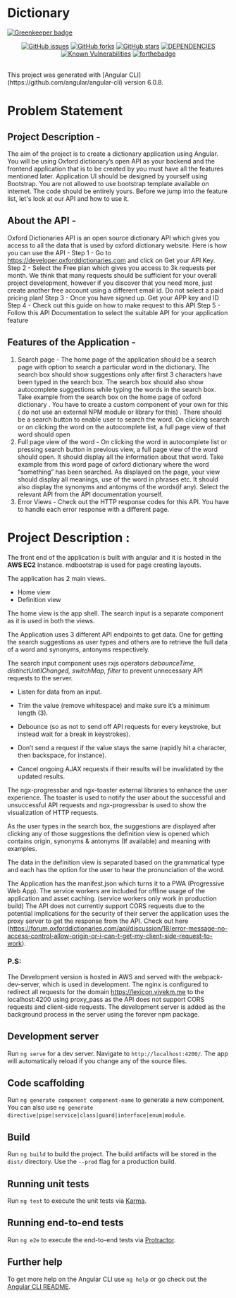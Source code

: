 # Dictionary

[![Greenkeeper badge](https://badges.greenkeeper.io/vivek1996/dictionary-app.svg)](https://greenkeeper.io/)

<p align="center">
  <a href="https://github.com/vivek1996/dictionary-app/issues"><img src="https://img.shields.io/github/issues/vivek1996/dictionary-app.svg?style=flat-square" alt="GitHub issues"></a>
  <a href="https://github.com/vivek1996/dictionary-app/network"><img src="https://img.shields.io/github/forks/vivek1996/dictionary-app.svg?style=flat-square" alt="GitHub forks"></a>
    <a href="https://github.com/vivek1996/dictionary-app/stargazers"><img src="https://img.shields.io/github/stars/vivek1996/dictionary-app.svg?style=flat-square" alt="GitHub stars"></a>
  <a href="https://david-dm.org/vivek1996/dictionary-app"><img src="https://david-dm.org/vivek1996/dictionary-app.svg" alt="DEPENDENCIES"></a>
  <a href="https://snyk.io/test/github/vivek1996/gity"><img src="https://snyk.io/test/github/vivek1996/gity/badge.svg?style=flat-square" alt="Known Vulnerabilities" data-canonical-src="https://snyk.io/test/github/vivek1996/gity" style="max-width:100%;"></a>
  <a href="https://github.com/vivek1996/dictionary-app"><img src="https://forthebadge.com/images/badges/built-with-love.svg" alt="forthebadge"></a>
</p>
<br>
This project was generated with [Angular CLI](https://github.com/angular/angular-cli) version 6.0.8.

# Problem Statement

## Project Description -
The aim of the project is to create a dictionary application using Angular. You will be
using Oxford dictionary’s open API as your backend and the frontend application that is
to be created by you must have all the features mentioned later. Application UI should
be designed by yourself using Bootstrap. You are not allowed to use bootstrap
template available on internet. The code should be entirely yours.
Before we jump into the feature list, let's look at our API and how to use it.
## About the API -
Oxford Dictionaries API is an open source dictionary API which gives you access to all
the data that is used by oxford dictionary website. Here is how you can use the API -
Step 1 - Go to https://developer.oxforddictionaries.com and click on Get your API Key.
Step 2 - Select the Free plan which gives you access to 3k requests per month. We
think that many requests should be sufficient for your overall project development,
however if you discover that you need more, just create another free account using a
different email id. Do not select a paid pricing plan!
Step 3 - Once you have signed up. Get your APP key and ID
Step 4 - Check out this guide on how to make request to this API
Step 5 - Follow this API Documentation to select the suitable API for your application
feature
## Features of the Application -
1) Search page - The home page of the application should be a search page with
option to search a particular word in the dictionary. The search box should show
suggestions only after first 3 characters have been typed in the search box. The
search box should also show autocomplete suggestions while typing the words in
the search box. Take example from the search box on the home page of oxford
dictionary . You have to create a custom component of your own for this ( do not
use an external NPM module or library for this) . There should be a search
button to enable user to search the word. On clicking search or on clicking the
word on the autocomplete list, a full page view of that word should open
2) Full page view of the word - On clicking the word in autocomplete list or
pressing search button in previous view, a full page view of the word should
open. It should display all the information about that word. Take example from
this word page of oxford dictionary where the word “something” has been
searched. As displayed on the page, your view should display all meanings, use
of the word in phrases etc. It should also display the synonyms and antonyms of
the words(if any). Select the relevant API from the API documentation yourself.
3) Error Views - Check out the HTTP response codes for this API. You have to
handle each error response with a different page.


# Project Description :
   The front end of the application is built with angular and it is hosted in the **AWS EC2** Instance. mdbootstrap is used for page creating layouts. 
  
   The application has 2 main views. 

 - Home view
 -  Definition view

 The home view is the app shell. The search input is a separate component as it is used in both the views. 

  The Application uses 3 different API endpoints to get data. One for getting the search suggestions as user types and others are to retrieve the full data of a word and synonyms, antonyms respectively.

   The search input component uses rxjs operators *debounceTime, distinctUntilChanged, switchMap, filter* to prevent unnecessary API requests to the server.

 - Listen for data from an input.

- Trim the value (remove whitespace) and make sure it’s a minimum length (3).
- Debounce (so as not to send off API requests for every keystroke, but instead wait for a break in keystrokes).
- Don’t send a request if the value stays the same (rapidly hit a character, then backspace, for instance).
- Cancel ongoing AJAX requests if their results will be invalidated by the updated results.

  
The ngx-progressbar and ngx-toaster external libraries to enhance the user experience. The toaster is used to notify the user about the successful and unsuccessful API requests and ngx-progressbar is used to show the visualization of HTTP requests.

   As the user types in the search box, the suggestions are displayed after clicking any of those suggestions the definition view is opened which contains origin, synonyms & antonyms (If available) and meaning with examples.

The data in the definition view is separated based on the grammatical type and each has the option for the user to hear the pronunciation of the word.

   The Application has the manifest.json which turns it to a PWA (Progressive Web App). The service workers are included for offline usage of the application and asset caching. (service workers only work in production build)
    The API does not currently support CORS requests due to the potential implications for the security of their server the application uses the proxy server to get the response from the API. Check out here 
(https://forum.oxforddictionaries.com/api/discussion/18/error-message-no-access-control-allow-origin-or-i-can-t-get-my-client-side-request-to-work).

### P.S:
The Development version is hosted in AWS and served with the webpack-dev-server, which is used in development. The nginx is configured to redirect all requests for the domain https://lexicon.vivekm.me to the localhost:4200 using proxy_pass as the API does not support CORS requests and client-side requests. The development server is added as the background process in the server using the forever npm package.


## Development server

Run `ng serve` for a dev server. Navigate to `http://localhost:4200/`. The app will automatically reload if you change any of the source files.

## Code scaffolding

Run `ng generate component component-name` to generate a new component. You can also use `ng generate directive|pipe|service|class|guard|interface|enum|module`.

## Build

Run `ng build` to build the project. The build artifacts will be stored in the `dist/` directory. Use the `--prod` flag for a production build.

## Running unit tests

Run `ng test` to execute the unit tests via [Karma](https://karma-runner.github.io).

## Running end-to-end tests

Run `ng e2e` to execute the end-to-end tests via [Protractor](http://www.protractortest.org/).

## Further help

To get more help on the Angular CLI use `ng help` or go check out the [Angular CLI README](https://github.com/angular/angular-cli/blob/master/README.md).
